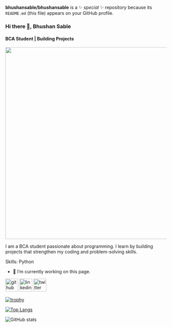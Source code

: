 
**bhushansable/bhushansable** is a ✨ _special_ ✨ repository because its `README.md` (this file) appears on your GitHub profile.
### Hi there 👋, Bhushan Sable 
#### BCA Student |  Building  Projects 
<p align="center">
  <img src="https://sdmntprsouthcentralus.oaiusercontent.com/files/00000000-68e0-61f7-aeb0-5ee452356ee5/raw?se=2025-09-21T06%3A59%3A47Z&sp=r&sv=2024-08-04&sr=b&scid=bf91cb48-5c2b-576d-a1fc-bf77c8c6a6d9&skoid=732f244e-db13-47c3-bcc7-7ee02a9397bc&sktid=a48cca56-e6da-484e-a814-9c849652bcb3&skt=2025-09-21T05%3A54%3A14Z&ske=2025-09-22T05%3A54%3A14Z&sks=b&skv=2024-08-04&sig=Wl0RA/Qg8SI/sIXexZj/DGIVFIMYdVqhmXaNFkCIn20%3D" width="600" />
</p>


I am a BCA student passionate about programming. I learn by building projects that strengthen my coding and problem-solving skills.  



Skills: Python

- 🔭 I’m currently working on this page. 


[<img src='https://cdn.jsdelivr.net/npm/simple-icons@3.0.1/icons/github.svg' alt='github' height='40'>](https://github.com/bhushansable)  [<img src='https://cdn.jsdelivr.net/npm/simple-icons@3.0.1/icons/linkedin.svg' alt='linkedin' height='40'>](https://www.linkedin.com/in/bhushan-sable/)  [<img src='https://cdn.jsdelivr.net/npm/simple-icons@3.0.1/icons/twitter.svg' alt='twitter' height='40'>](https://twitter.com/@Sablebhushan0)  

[![trophy](https://github-profile-trophy.vercel.app/?username=bhushansable)](https://github.com/ryo-ma/github-profile-trophy)

[![Top Langs](https://github-readme-stats.vercel.app/api/top-langs/?username=bhushansable)](https://github.com/anuraghazra/github-readme-stats)

![GitHub stats](https://github-readme-stats.vercel.app/api?username=bhushansable&show_icons=true)  


